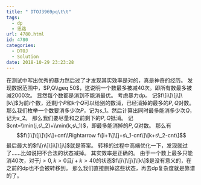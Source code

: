 ```yaml
---
title: " DTOJ3969pq\t\t"
tags:
  - dp
  - 思路
url: 4780.html
id: 4780
categories:
  - DTOJ
  - Solution
date: 2018-10-29 23:23:28
---
```


在测试中写出优秀的暴力然后过了才发现其实效率是对的，真是神奇的经历。 发现数据范围中，$P,Q\\geq 50$，这说明一个数最多被减$40$次。即所有数最多被减$2000$次。 显然每个数都是消到不能消最优。 考虑暴力dp。 记$f\[i\]\[j\]\[k\]$为前$i$个数，还剩$j$个$P$和$k$个$Q$可以给别的数消，已经消掉的最多的$P,Q$对数。 那么我们枚举一个数要消多少次$P$，记为$s\_1$。然后计算出同时最多能消多少次$Q$，记为$s\_2$。 那么我们要尽量和之前剩下的$P,Q$抵消。 记$cnt=\\min(j,s\_2)+\\min(k,s\_1)$，即最多能消掉的$P,Q$对数。 那么有 $$f\[i\]\[j\]\[k\]+cnt\\Rightarrow f\[i+1\]\[j+s\_1-cnt\]\[k+s\_2-cnt\]$$ 最后最大的$f\[n\]\[i\]\[j\]$就是答案。 转移的过程中高端优化一下，发现就过了……比如说把不合法的状态减掉。 其实效率是正确的。 由于一个数上最多只能消$40$次，对于$j>0,k>0$且$j+k>40$的状态$f\[i\]\[j\]\[k\]$是没有意义的，在之前的dp也不会被转移到。 那么我们直接删掉这些状态，再去dp复杂度就是靠谱的了。